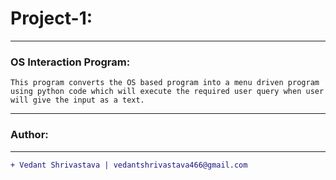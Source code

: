 # Project-1:
____________________________________________________________________________________________________________________
### OS Interaction Program:
`This program converts the OS based program into a menu driven program using python code which will execute the required user query when user will give the input as a text.`
____________________________________________________________________________________________________________________
### Author:
----------------------------------
```diff
+ Vedant Shrivastava | vedantshrivastava466@gmail.com
```
